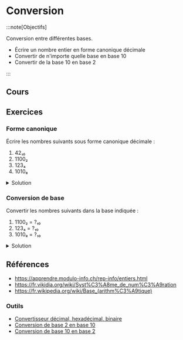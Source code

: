 # Conversion

:::note[Objectifs]

Conversion entre différentes bases.

- Écrire un nombre entier en forme canonique décimale
- Convertir de n'importe quelle base en base 10
- Convertir de la base 10 en base 2

:::

## Cours

<Reaveal name="1m-repr-conversion" />

## Exercices

### Forme canonique

Écrire les nombres suivants sous forme canonique décimale :

1. 42₁₀
2. 1100₂
3. 123₄
4. 1010₈

<details>
<summary>Solution</summary>

1. 4 × 10¹ + 2 × 10⁰
2. 1 × 2³ + 1 × 2² + 0 × 2¹ + 0 × 2⁰
3. 1 × 4² + 2 × 4¹ + 3 × 4⁰
4. 1 × 8³ + 0 × 8² + 1 × 8¹ + 0 × 8⁰

</details>

### Conversion de base

Convertir les nombres suivants dans la base indiquée :

1. 1100₂ = ?₁₀
2. 123₄ = ?₁₀
3. 1010₈ = ?₁₀

<details>
<summary>Solution</summary>

1. 1 × 2³ + 1 × 2² + 0 × 2¹ + 0 × 2⁰ = 8 + 4 = 12
2. 1 × 4² + 2 × 4¹ + 3 × 4⁰ = 16 + 8 + 3 = 27
3. 1 × 8³ + 0 × 8² + 1 × 8¹ + 0 × 8⁰ = 512 + 8 = 520

</details>

## Références

- https://apprendre.modulo-info.ch/rep-info/entiers.html
- https://fr.vikidia.org/wiki/Syst%C3%A8me_de_num%C3%A9ration
- https://fr.wikipedia.org/wiki/Base_(arithm%C3%A9tique)

### Outils

- [Convertisseur décimal, hexadécimal, binaire](https://sebastienguillon.com/test/javascript/convertisseur.html)
- [Conversion de base 2 en base 10](https://fr.wikihow.com/convertir-un-nombre-binaire-en-nombre-d%C3%A9cimal)
- [Conversion de base 10 en base 2](https://fr.wikihow.com/convertir-du-d%C3%A9cimal-en-binaire)

